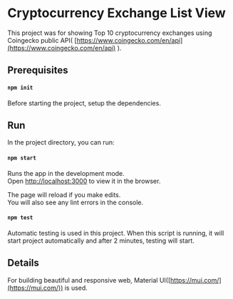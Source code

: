 # Cryptocurrency Exchange List View

This project was for showing Top 10 cryptocurrency exchanges using Coingecko public API( [https://www.coingecko.com/en/api](https://www.coingecko.com/en/api) ).

## Prerequisites

#### `npm init`

Before starting the project, setup the dependencies.

## Run

In the project directory, you can run:

#### `npm start`

Runs the app in the development mode.\
Open [http://localhost:3000](http://localhost:3000) to view it in the browser.

The page will reload if you make edits.\
You will also see any lint errors in the console.

#### `npm test`

Automatic testing is used in this project. When this script is running, it will start project automatically and after 2 minutes, testing will start.

## Details

For building beautiful and responsive web, Material UI([https://mui.com/](https://mui.com/)) is used.